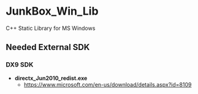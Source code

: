 # JunkBox_Win_Lib
C++ Static Library for MS Windows

## Needed External SDK
### DX9 SDK
* **directx_Jun2010_redist.exe**
   * https://www.microsoft.com/en-us/download/details.aspx?id=8109
